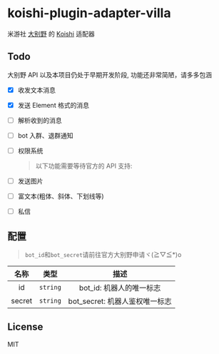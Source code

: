 # koishi-plugin-adapter-villa

米游社 [大别野](https://dby.miyoushe.com) 的 [Koishi](https://koishi.chat) 适配器

## Todo

大别野 API 以及本项目仍处于早期开发阶段, 功能还非常简陋，请多多包涵

- [x] 收发文本消息
- [x] 发送 Element 格式的消息
- [ ] 解析收到的消息
- [ ] bot 入群、退群通知
- [ ] 权限系统

  > 以下功能需要等待官方的 API 支持:

- [ ] 发送图片
- [ ] 富文本(粗体、斜体、下划线等)
- [ ] 私信

## 配置

> `bot_id`和`bot_secret`请前往官方大别野申请ヾ(≧▽≦\*)o

|  名称  |   类型   |              描述              |
| :----: | :------: | :----------------------------: |
|   id   | `string` |    bot_id: 机器人的唯一标志    |
| secret | `string` | bot_secret: 机器人鉴权唯一标志 |

## License

MIT
